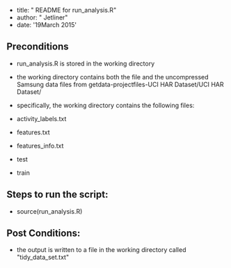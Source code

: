 - title: " README for run_analysis.R"
- author: " Jetliner"
- date: '19March 2015'

## Preconditions 

- run_analysis.R is stored in the working directory 
- the working directory contains both the file and the uncompressed Samsung data files from getdata-projectfiles-UCI HAR Dataset/UCI HAR Dataset/
- specifically, the working directory contains the following files:

- activity_labels.txt
- features.txt
- features_info.txt         
- test                  
- train

## Steps to run the script:

- source(run_analysis.R)

## Post Conditions:

- the output is written to a file in the working directory called "tidy_data_set.txt"

